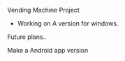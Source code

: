 Vending Machine Project


- Working on A version for windows.

Future plans..


Make a Android app version